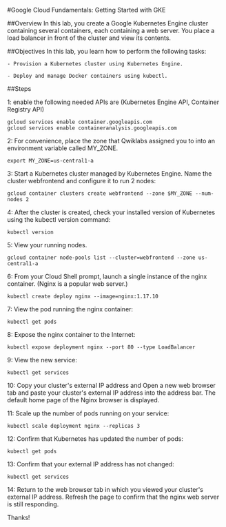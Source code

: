 #Google Cloud Fundamentals: Getting Started with GKE


##Overview
In this lab, you create a Google Kubernetes Engine cluster containing several containers, each containing a web server. You place a load balancer in front of the cluster and view its contents.

##Objectives
In this lab, you learn how to perform the following tasks:

	- Provision a Kubernetes cluster using Kubernetes Engine.

	- Deploy and manage Docker containers using kubectl.
	

##Steps 


1: enable the following needed APIs are (Kubernetes Engine API, Container Registry API)


	gcloud services enable container.googleapis.com
	gcloud services enable containeranalysis.googleapis.com



2: For convenience, place the zone that Qwiklabs assigned you to into an environment variable called MY_ZONE. 

	export MY_ZONE=us-central1-a

3: Start a Kubernetes cluster managed by Kubernetes Engine. Name the cluster webfrontend and configure it to run 2 nodes:

	gcloud container clusters create webfrontend --zone $MY_ZONE --num-nodes 2


4: After the cluster is created, check your installed version of Kubernetes using the kubectl version command:

	kubectl version


5: View your running nodes. 

	gcloud container node-pools list --cluster=webfrontend --zone us-central1-a


6: From your Cloud Shell prompt, launch a single instance of the nginx container. (Nginx is a popular web server.)

	kubectl create deploy nginx --image=nginx:1.17.10


7: View the pod running the nginx container:

	kubectl get pods

8: Expose the nginx container to the Internet:

	kubectl expose deployment nginx --port 80 --type LoadBalancer


9: View the new service:

	kubectl get services


10: Copy your cluster's external IP address and Open a new web browser tab and paste your cluster's external IP address into the address bar. The default home page of the Nginx browser is displayed.

11: Scale up the number of pods running on your service:

	kubectl scale deployment nginx --replicas 3


12: Confirm that Kubernetes has updated the number of pods:

	kubectl get pods

13: Confirm that your external IP address has not changed:

	kubectl get services

14: Return to the web browser tab in which you viewed your cluster's external IP address. Refresh the page to confirm that the nginx web server is still responding.


Thanks!
